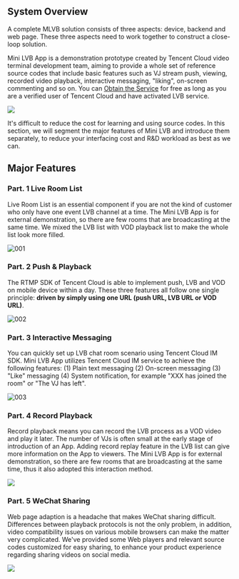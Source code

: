 ﻿
## System Overview
A complete MLVB solution consists of three aspects: device, backend and web page. These three aspects need to work together to construct a close-loop solution.

Mini LVB App is a demonstration prototype created by Tencent Cloud video terminal development team, aiming to provide a whole set of reference source codes that include basic features such as VJ stream push, viewing, recorded video playback, interactive messaging, "liking", on-screen commenting and so on. You can [Obtain the Service](https://console.qcloud.com/live/mlvbsdkdownload) for free as long as you are a verified user of Tencent Cloud and have activated LVB service.

![](//mc.qcloudimg.com/static/img/a3511a5130d71605d62dd613cfceeca8/image.png)

It's difficult to reduce the cost for learning and using source codes. In this section, we will segment the major features of Mini LVB and introduce them separately, to reduce your interfacing cost and R&D workload as best as we can.

## Major Features

### Part. 1 Live Room List
Live Room List is an essential component if you are not the kind of customer who only have one event LVB channel at a time. The Mini LVB App is for external demonstration, so there are few rooms that are broadcasting at the same time. We mixed the LVB list with VOD playback list to make the whole list look more filled.

![001](//mc.qcloudimg.com/static/img/1e6d141a053482e568110d1c1cfc7344/image.png)


### Part. 2 Push & Playback
The RTMP SDK of Tencent Cloud is able to implement push, LVB and VOD on mobile device within a day. These three features all follow one single principle: **driven by simply using one URL (push URL, LVB URL or VOD URL)**.

![002](//mc.qcloudimg.com/static/img/cfb85d079d28e63e56904d22acf2d160/image.png)


### Part. 3 Interactive Messaging
You can quickly set up LVB chat room scenario using Tencent Cloud IM SDK. Mini LVB App utilizes Tencent Cloud IM service to achieve the following features:
(1) Plain text messaging
(2) On-screen messaging
(3) "Like" messaging
(4) System notification, for example "XXX has joined the room" or "The VJ has left".

![003](//mc.qcloudimg.com/static/img/0749d445c4e15bcf9dc2617299ae5cf5/image.png)


### Part. 4 Record Playback
Record playback means you can record the LVB process as a VOD video and play it later. The number of VJs is often small at the early stage of introduction of an App. Adding record replay feature in the LVB list can give more information on the App to viewers. The Mini LVB App is for external demonstration, so there are few rooms that are broadcasting at the same time, thus it also adopted this interaction method.

![](//mc.qcloudimg.com/static/img/e9875c1a519eebd53b68938fb9535e92/image.png)

### Part. 5 WeChat Sharing
Web page adaption is a headache that makes WeChat sharing difficult. Differences between playback protocols is not the only problem, in addition, video compatibility issues on various mobile browsers can make the matter very complicated. We've provided some Web players and relevant source codes customized for easy sharing, to enhance your product experience regarding sharing videos on social media.

![](//mc.qcloudimg.com/static/img/c7ae656ffdc8f84bf060d7e1e5148edf/image.png)







